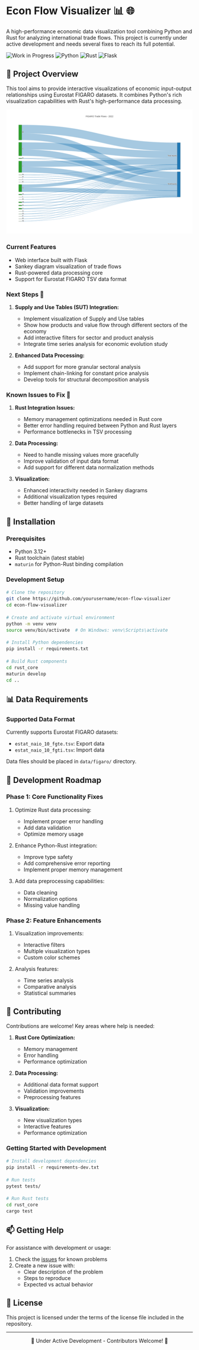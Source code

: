 # Econ Flow Visualizer 📊 🌐

A high-performance economic data visualization tool combining Python and Rust for analyzing international trade flows. This project is currently under active development and needs several fixes to reach its full potential.

![Work in Progress](https://img.shields.io/badge/Status-In_Development-yellow)
![Python](https://img.shields.io/badge/Python-3.12+-blue)
![Rust](https://img.shields.io/badge/Rust-Latest-orange)
![Flask](https://img.shields.io/badge/Flask-Latest-green)

## 🎯 Project Overview

This tool aims to provide interactive visualizations of economic input-output relationships using Eurostat FIGARO datasets. It combines Python's rich visualization capabilities with Rust's high-performance data processing.

![Trade Flow Visualization](media/screenshoots/v0_20250413_1545.png)

### Current Features
- Web interface built with Flask
- Sankey diagram visualization of trade flows
- Rust-powered data processing core
- Support for Eurostat FIGARO TSV data format

### Next Steps 🚀
1. **Supply and Use Tables (SUT) Integration:**
   - Implement visualization of Supply and Use tables
   - Show how products and value flow through different sectors of the economy
   - Add interactive filters for sector and product analysis
   - Integrate time series analysis for economic evolution study

2. **Enhanced Data Processing:**
   - Add support for more granular sectoral analysis
   - Implement chain-linking for constant price analysis
   - Develop tools for structural decomposition analysis

### Known Issues to Fix 🔧
1. **Rust Integration Issues:**
   - Memory management optimizations needed in Rust core
   - Better error handling required between Python and Rust layers
   - Performance bottlenecks in TSV processing

2. **Data Processing:**
   - Need to handle missing values more gracefully
   - Improve validation of input data format
   - Add support for different data normalization methods

3. **Visualization:**
   - Enhanced interactivity needed in Sankey diagrams
   - Additional visualization types required
   - Better handling of large datasets

## 🚀 Installation

### Prerequisites

- Python 3.12+
- Rust toolchain (latest stable)
- `maturin` for Python-Rust binding compilation

### Development Setup

```bash
# Clone the repository
git clone https://github.com/yourusername/econ-flow-visualizer
cd econ-flow-visualizer

# Create and activate virtual environment
python -m venv venv
source venv/bin/activate  # On Windows: venv\Scripts\activate

# Install Python dependencies
pip install -r requirements.txt

# Build Rust components
cd rust_core
maturin develop
cd ..
```

## 📊 Data Requirements

### Supported Data Format
Currently supports Eurostat FIGARO datasets:
- `estat_naio_10_fgte.tsv`: Export data
- `estat_naio_10_fgti.tsv`: Import data

Data files should be placed in `data/figaro/` directory.

## 🔄 Development Roadmap

### Phase 1: Core Functionality Fixes
1. Optimize Rust data processing:
   - Implement proper error handling
   - Add data validation
   - Optimize memory usage

2. Enhance Python-Rust integration:
   - Improve type safety
   - Add comprehensive error reporting
   - Implement proper memory management

3. Add data preprocessing capabilities:
   - Data cleaning
   - Normalization options
   - Missing value handling

### Phase 2: Feature Enhancements
1. Visualization improvements:
   - Interactive filters
   - Multiple visualization types
   - Custom color schemes

2. Analysis features:
   - Time series analysis
   - Comparative analysis
   - Statistical summaries

## 🤝 Contributing

Contributions are welcome! Key areas where help is needed:

1. **Rust Core Optimization:**
   - Memory management
   - Error handling
   - Performance optimization

2. **Data Processing:**
   - Additional data format support
   - Validation improvements
   - Preprocessing features

3. **Visualization:**
   - New visualization types
   - Interactive features
   - Performance optimization

### Getting Started with Development

```bash
# Install development dependencies
pip install -r requirements-dev.txt

# Run tests
pytest tests/

# Run Rust tests
cd rust_core
cargo test
```

## 📫 Getting Help

For assistance with development or usage:
1. Check the [issues](https://github.com/yourusername/econ-flow-visualizer/issues) for known problems
2. Create a new issue with:
   - Clear description of the problem
   - Steps to reproduce
   - Expected vs actual behavior

## 📝 License

This project is licensed under the terms of the license file included in the repository.

---

<div align="center">
🔧 Under Active Development - Contributors Welcome! 🚀
</div>
